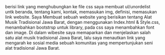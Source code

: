 <head> berisi link yang menghubungkan ke file css
<body> saya membuat ul/unordelist untk beranda, tentang kami, kontak, memasukan img, definisi, memasukan link website.
Saya Membuat sebuah website yang berisikan tentang Alat Musik Tradisional Jawa Barat, dengan menggunakan Index.html & Style.css, menambahkan bootstrsp untuk library, pada css saya menambahkan font dan image.
Di dalam wibesite saya memaparkan dan menjelaskan salah satu alat musik tradisional Jawa Barat, lalu saya menautkan link yang mengarah ke sosial media sebuah komunitas yang mempertunjukan seni alat tradisional Jawa Barat.
